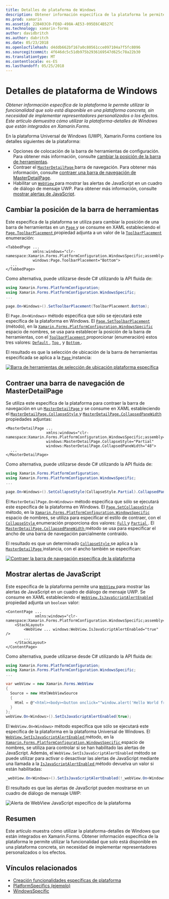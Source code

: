 ```yaml
---
title: Detalles de plataforma de Windows
description: Obtener información específica de la plataforma le permite utilizar la funcionalidad que solo está disponible en una plataforma concreta, sin necesidad de implementar representadores personalizados o los efectos. Este artículo demuestra cómo utilizar la plataforma-detalles de Windows que están integrados en Xamarin.Forms.
ms.prod: xamarin
ms.assetid: 22B403C0-FE6D-498A-AE53-095E6C4B527C
ms.technology: xamarin-forms
author: davidbritch
ms.author: dabritch
ms.date: 05/23/2018
ms.openlocfilehash: d4ddb662bf167a0c80561cce097104a7f5fc8096
ms.sourcegitcommit: 4f646dc5c51db975b2936169547d625c78a22b30
ms.translationtype: MT
ms.contentlocale: es-ES
ms.lasthandoff: 05/25/2018
---
```

# <a name="windows-platform-specifics"></a>Detalles de plataforma de Windows

_Obtener información específica de la plataforma le permite utilizar la funcionalidad que solo está disponible en una plataforma concreta, sin necesidad de implementar representadores personalizados o los efectos. Este artículo demuestra cómo utilizar la plataforma-detalles de Windows que están integrados en Xamarin.Forms._

En la plataforma Universal de Windows (UWP), Xamarin.Forms contiene los detalles siguientes de la plataforma:

- Opciones de colocación de la barra de herramientas de configuración. Para obtener más información, consulte [cambiar la posición de la barra de herramientas](#toolbar_placement).
- Contraer el [ `MasterDetailPage` ](https://developer.xamarin.com/api/type/Xamarin.Forms.MasterDetailPage/) barra de navegación. Para obtener más información, consulte [contraer una barra de navegación de MasterDetailPage](#collapsable_navigation_bar).
- Habilitar un [ `WebView` ](xref:Xamarin.Forms.WebView) para mostrar las alertas de JavaScript en un cuadro de diálogo de mensaje UWP. Para obtener más información, consulte [mostrar alertas de JavaScript](#webview-javascript-alert).

<a name="toolbar_placement" />

## <a name="changing-the-toolbar-placement"></a>Cambiar la posición de la barra de herramientas

Este específica de la plataforma se utiliza para cambiar la posición de una barra de herramientas en un [ `Page` ](https://developer.xamarin.com/api/type/Xamarin.Forms.Page/)y se consume en XAML estableciendo el [ `Page.ToolbarPlacement` ](https://developer.xamarin.com/api/field/Xamarin.Forms.PlatformConfiguration.WindowsSpecific.Page.ToolbarPlacementProperty/) propiedad adjunta a un valor de la [ `ToolbarPlacement` ](https://developer.xamarin.com/api/type/Xamarin.Forms.PlatformConfiguration.WindowsSpecific.ToolbarPlacement/) enumeración:

```xaml
<TabbedPage ...
            xmlns:windows="clr-namespace:Xamarin.Forms.PlatformConfiguration.WindowsSpecific;assembly=Xamarin.Forms.Core"
            windows:Page.ToolbarPlacement="Bottom">
  ...
</TabbedPage>
```

Como alternativa, puede utilizarse desde C# utilizando la API fluida de:

```csharp
using Xamarin.Forms.PlatformConfiguration;
using Xamarin.Forms.PlatformConfiguration.WindowsSpecific;
...

page.On<Windows>().SetToolbarPlacement(ToolbarPlacement.Bottom);
```

El `Page.On<Windows>` método especifica que sólo se ejecutará este específica de la plataforma en Windows. El [ `Page.SetToolbarPlacement` ](https://developer.xamarin.com/api/member/Xamarin.Forms.PlatformConfiguration.WindowsSpecific.Page.SetToolbarPlacement/p/Xamarin.Forms.IPlatformElementConfiguration{Xamarin.Forms.PlatformConfiguration.Windows,Xamarin.Forms.Page}/Xamarin.Forms.PlatformConfiguration.WindowsSpecific.ToolbarPlacement/) (método), en la [ `Xamarin.Forms.PlatformConfiguration.WindowsSpecific` ](https://developer.xamarin.com/api/namespace/Xamarin.Forms.PlatformConfiguration.WindowsSpecific/) espacio de nombres, se usa para establecer la posición de la barra de herramientas, con el [ `ToolbarPlacement` ](https://developer.xamarin.com/api/type/Xamarin.Forms.PlatformConfiguration.WindowsSpecific.ToolbarPlacement/) proporcionar (enumeración) estos tres valores: [ `Default` ](https://developer.xamarin.com/api/field/Xamarin.Forms.PlatformConfiguration.WindowsSpecific.ToolbarPlacement.Default/), [ `Top` ](https://developer.xamarin.com/api/field/Xamarin.Forms.PlatformConfiguration.WindowsSpecific.ToolbarPlacement.Top/), y [ `Bottom` ](https://developer.xamarin.com/api/field/Xamarin.Forms.PlatformConfiguration.WindowsSpecific.ToolbarPlacement.Bottom/).

El resultado es que la selección de ubicación de la barra de herramientas especificada se aplica a la [ `Page` ](https://developer.xamarin.com/api/type/Xamarin.Forms.Page/) instancia:

[![](windows-images/toolbar-placement.png "Barra de herramientas de selección de ubicación plataforma específica")](windows-images/toolbar-placement-large.png#lightbox "barra de herramientas de selección de ubicación plataforma específica")

<a name="collapsable_navigation_bar" />

## <a name="collapsing-a-masterdetailpage-navigation-bar"></a>Contraer una barra de navegación de MasterDetailPage

Se utiliza este específica de la plataforma para contraer la barra de navegación en un [ `MasterDetailPage` ](https://developer.xamarin.com/api/type/Xamarin.Forms.MasterDetailPage/)y se consume en XAML estableciendo el [ `MasterDetailPage.CollapseStyle` ](https://developer.xamarin.com/api/field/Xamarin.Forms.PlatformConfiguration.WindowsSpecific.MasterDetailPage.CollapseStyleProperty/) y [ `MasterDetailPage.CollapsedPaneWidth` ](https://developer.xamarin.com/api/field/Xamarin.Forms.PlatformConfiguration.WindowsSpecific.MasterDetailPage.CollapsedPaneWidthProperty/)propiedades adjuntas:

```xaml
<MasterDetailPage ...
                  xmlns:windows="clr-namespace:Xamarin.Forms.PlatformConfiguration.WindowsSpecific;assembly=Xamarin.Forms.Core"
                  windows:MasterDetailPage.CollapseStyle="Partial"
                  windows:MasterDetailPage.CollapsedPaneWidth="48">
  ...
</MasterDetailPage>

```

Como alternativa, puede utilizarse desde C# utilizando la API fluida de:

```csharp
using Xamarin.Forms.PlatformConfiguration;
using Xamarin.Forms.PlatformConfiguration.WindowsSpecific;
...

page.On<Windows>().SetCollapseStyle(CollapseStyle.Partial).CollapsedPaneWidth(148);
```

El `MasterDetailPage.On<Windows>` método especifica que sólo se ejecutará este específica de la plataforma en Windows. El [ `Page.SetCollapseStyle` ](https://developer.xamarin.com/api/member/Xamarin.Forms.PlatformConfiguration.WindowsSpecific.MasterDetailPage.SetCollapseStyle/p/Xamarin.Forms.IPlatformElementConfiguration{Xamarin.Forms.PlatformConfiguration.Windows,Xamarin.Forms.MasterDetailPage}/Xamarin.Forms.PlatformConfiguration.WindowsSpecific.CollapseStyle/) método, en la [ `Xamarin.Forms.PlatformConfiguration.WindowsSpecific` ](https://developer.xamarin.com/api/namespace/Xamarin.Forms.PlatformConfiguration.WindowsSpecific/) espacio de nombres, se utiliza para especificar el estilo de contraer, con el [ `CollapseStyle` ](https://developer.xamarin.com/api/type/Xamarin.Forms.PlatformConfiguration.WindowsSpecific.CollapseStyle/) enumeración proporciona dos valores: [ `Full` ](https://developer.xamarin.com/api/field/Xamarin.Forms.PlatformConfiguration.WindowsSpecific.CollapseStyle.Full/) y [ `Partial` ](https://developer.xamarin.com/api/field/Xamarin.Forms.PlatformConfiguration.WindowsSpecific.CollapseStyle.Partial/). El [ `MasterDetailPage.CollapsedPaneWidth` ](https://developer.xamarin.com/api/member/Xamarin.Forms.PlatformConfiguration.WindowsSpecific.MasterDetailPage.CollapsedPaneWidth/p/Xamarin.Forms.IPlatformElementConfiguration{Xamarin.Forms.PlatformConfiguration.Windows,Xamarin.Forms.MasterDetailPage}/System.Double/) método se usa para especificar el ancho de una barra de navegación parcialmente contraído.

El resultado es que un determinado [ `CollapseStyle` ](https://developer.xamarin.com/api/type/Xamarin.Forms.PlatformConfiguration.WindowsSpecific.CollapseStyle/) se aplica a la [ `MasterDetailPage` ](https://developer.xamarin.com/api/type/Xamarin.Forms.MasterDetailPage/) instancia, con el ancho también se especifican:

[![](windows-images/collapsed-navigation-bar.png "Contraer la barra de navegación específica de la plataforma")](windows-images/collapsed-navigation-bar-large.png#lightbox "contraído barra de navegación específica de la plataforma")

<a name="webview-javascript-alert" />

## <a name="displaying-javascript-alerts"></a>Mostrar alertas de JavaScript

Este específica de la plataforma permite una [ `WebView` ](xref:Xamarin.Forms.WebView) para mostrar las alertas de JavaScript en un cuadro de diálogo de mensaje UWP. Se consume en XAML estableciendo el [ `WebView.IsJavaScriptAlertEnabled` ](xref:Xamarin.Forms.PlatformConfiguration.WindowsSpecific.WebView.IsJavaScriptAlertEnabledProperty) propiedad adjunta un `boolean` valor:

```xaml
<ContentPage ...
             xmlns:windows="clr-namespace:Xamarin.Forms.PlatformConfiguration.WindowsSpecific;assembly=Xamarin.Forms.Core">
    <StackLayout>
        <WebView ... windows:WebView.IsJavaScriptAlertEnabled="true" />
        ...
    </StackLayout>
</ContentPage>
```

Como alternativa, puede utilizarse desde C# utilizando la API fluida de:

```csharp
using Xamarin.Forms.PlatformConfiguration;
using Xamarin.Forms.PlatformConfiguration.WindowsSpecific;
...

var webView = new Xamarin.Forms.WebView
{
  Source = new HtmlWebViewSource
  {
    Html = @"<html><body><button onclick=""window.alert('Hello World from JavaScript');"">Click Me</button></body></html>"
  }
};
webView.On<Windows>().SetIsJavaScriptAlertEnabled(true);
```

El `WebView.On<Windows>` método especifica que sólo se ejecutará este específica de la plataforma en la plataforma Universal de Windows. El [ `WebView.SetIsJavaScriptAlertEnabled` ](xref:Xamarin.Forms.PlatformConfiguration.WindowsSpecific.WebView.SetIsJavaScriptAlertEnabled(Xamarin.Forms.IPlatformElementConfiguration{Xamarin.Forms.PlatformConfiguration.Windows,Xamarin.Forms.WebView},System.Boolean)) método, en la [ `Xamarin.Forms.PlatformConfiguration.WindowsSpecific` ](xref:Xamarin.Forms.PlatformConfiguration.WindowsSpecific) espacio de nombres, se utiliza para controlar si se han habilitado las alertas de JavaScript. Además, el `WebView.SetIsJavaScriptAlertEnabled` método se puede utilizar para activar o desactivar las alertas de JavaScript mediante una llamada a la [ `IsJavaScriptAlertEnabled` ](xref:Xamarin.Forms.PlatformConfiguration.WindowsSpecific.WebView.IsJavaScriptAlertEnabled*) método devuelva un valor si están habilitadas:

```csharp
_webView.On<Windows>().SetIsJavaScriptAlertEnabled(!_webView.On<Windows>().IsJavaScriptAlertEnabled());
```

El resultado es que las alertas de JavaScript pueden mostrarse en un cuadro de diálogo de mensaje UWP:

![Alerta de WebView JavaScript específico de la plataforma](windows-images/webview-javascript-alert.png "WebView JavaScript alerta específica de la plataforma")

## <a name="summary"></a>Resumen

Este artículo muestra cómo utilizar la plataforma-detalles de Windows que están integrados en Xamarin.Forms. Obtener información específica de la plataforma le permite utilizar la funcionalidad que solo está disponible en una plataforma concreta, sin necesidad de implementar representadores personalizados o los efectos.

## <a name="related-links"></a>Vínculos relacionados

- [Creación funcionalidades específicas de plataforma](~/xamarin-forms/platform/platform-specifics/creating.md)
- [PlatformSpecifics (ejemplo)](https://developer.xamarin.com/samples/xamarin-forms/userinterface/platformspecifics/)
- [WindowsSpecific](https://developer.xamarin.com/api/namespace/Xamarin.Forms.PlatformConfiguration.WindowsSpecific/)
